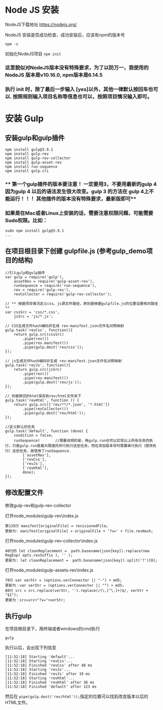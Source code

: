 # Node JS 安装

NodeJS下载地址
    https://nodejs.org/

NodeJS 安装是否成功检查，成功安装后，应该有npm的版本号

```npm -v```

初始化NodeJS项目
```npm init```

### 这里貌似对NodeJS版本没有特殊要求，为了以防万一，我使用的NodeJS 版本是v10.16.0, npm版本是6.14.5

### 执行 init 时，除了最后一步输入 [yes]以外，其他一律默认按回车也可以. 按照规则输入项目名称等信息也可以，按照项目情况输入即可。

# 安装 Gulp

## 安装gulp和gulp插件
```
npm install gulp@3.9.1  
npm install gulp-rev
npm install gulp-rev-collector
npm install gulp-asset-rev
npm install run-sequence
npm install gulp-cli
```
### ** 第一个gulp插件的版本要注意！ 一定要用3，不要用最新的gulp 4 因为gulp 4 以后的语法发生很大改变。gulp 3 的方法在 gulp 4上不能运行！！！ 其他插件的版本没有特殊要求，最新版即可**

### 如果是在Mac或者Linux上安装的话，需要注意权限问题，可能需要Sudo权限。比如： 
```
sudo npm install gulp@3.9.1
...
```


## 在项目根目录下创建 gulpfile.js (参考gulp_demo项目的结构)
```
//引入gulp和gulp插件
var gulp = require('gulp'),
    assetRev = require('gulp-asset-rev'),
    runSequence = require('run-sequence'),
    rev = require('gulp-rev'),
    revCollector = require('gulp-rev-collector');

// ** 根据项目情况定义css、js源文件路径，原则是根据gulpfile.js的位置设置相对路径 **
var cssSrc = 'css/*.css',
    jsSrc = 'js/*.js';

// CSS生成文件hash编码并生成 rev-manifest.json文件名对照映射
gulp.task('revCss', function(){
    return gulp.src(cssSrc)
        .pipe(rev())
        .pipe(rev.manifest())
        .pipe(gulp.dest('rev/css'));
});

// js生成文件hash编码并生成 rev-manifest.json文件名对照映射
gulp.task('revJs', function(){
    return gulp.src(jsSrc)
        .pipe(rev())
        .pipe(rev.manifest())
        .pipe(gulp.dest('rev/js'));
});

// 将替换完的html保存到rev/html文件夹下
gulp.task('revHtml', function () {
    return gulp.src(['rev/**/*.json', '*.html'])
        .pipe(revCollector())
        .pipe(gulp.dest('rev/html'));
});

//定义默认的任务
gulp.task('default', function (done) {
    condition = false;
    runSequence(       //需要说明的是，用gulp.run也可以实现以上所有任务的执行，只是gulp.run是最大限度的并行执行这些任务，而在添加版本号时需要串行执行（顺序执行）这些任务，故使用了runSequence.
        ['assetRev'],
        ['revCss'],
        ['revJs'],
        ['revHtml'],
        done);
});
```
## 修改配置文件

修改gulp-rev和gulp-rev-collector

打开node_modules\gulp-rev\index.js
```
第135行 manifest[originalFile] = revisionedFile;
更新为: manifest[originalFile] = originalFile + '?v=' + file.revHash;
```

打开node_modules\gulp-rev-collector\index.js
```
40行的 let cleanReplacement =  path.basename(json[key]).replace(new RegExp( opts.revSuffix ), '' );
更新为: let cleanReplacement =  path.basename(json[key]).split('?')[0];
```

打开node_modules\gulp-assets-rev\index.js
```
78行 var verStr = (options.verConnecter || "-") + md5;
更新为：var verStr = (options.verConnecter || "") + md5;
80行 src = src.replace(verStr, '').replace(/(\.[^\.]+)$/, verStr + "$1");
更新为：src=src+"?v="+verStr;
```

## 执行gulp

在项目根目录下，用终端或者windows的cmd执行
```
gulp
```

执行以后，会出现下列信息
```
[11:52:18] Starting 'default'...
[11:52:18] Starting 'revCss'...
[11:52:18] Finished 'revCss' after 48 ms
[11:52:18] Starting 'revJs'...
[11:52:18] Finished 'revJs' after 19 ms
[11:52:18] Starting 'revHtml'...
[11:52:18] Finished 'revHtml' after 36 ms
[11:52:18] Finished 'default' after 123 ms
```

然后在 `pipe(gulp.dest('rev/html'));`指定的位置可以找到改变版本以后的HTML文件。
